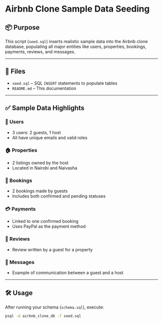 # Airbnb Clone Sample Data Seeding

## 📦 Purpose

This script (`seed.sql`) inserts realistic sample data into the Airbnb clone database, populating all major entities like users, properties, bookings, payments, reviews, and messages.

---

## 📁 Files

- `seed.sql` – SQL `INSERT` statements to populate tables
- `README.md` – This documentation

---

## ✅ Sample Data Highlights

### 👤 Users
- 3 users: 2 guests, 1 host
- All have unique emails and valid roles

### 🏠 Properties
- 2 listings owned by the host
- Located in Nairobi and Naivasha

### 📅 Bookings
- 2 bookings made by guests
- Includes both confirmed and pending statuses

### 💳 Payments
- Linked to one confirmed booking
- Uses PayPal as the payment method

### 🌟 Reviews
- Review written by a guest for a property

### 💬 Messages
- Example of communication between a guest and a host

---

## 🛠️ Usage

After running your schema (`schema.sql`), execute:

```bash
psql -d airbnb_clone_db -f seed.sql
